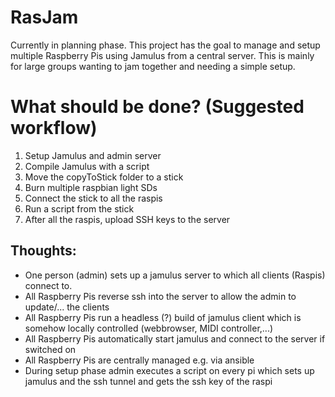 # RasJam
Currently in planning phase.
This project has the goal to manage and setup multiple Raspberry Pis using Jamulus from a central server.
This is mainly for large groups wanting to jam together and needing a simple setup.
# What should be done? (Suggested workflow)
1. Setup Jamulus and admin server
2. Compile Jamulus with a script
3. Move the copyToStick folder to a stick
4. Burn multiple raspbian light SDs
5. Connect the stick to all the raspis
6. Run a script from the stick
7. After all the raspis, upload SSH keys to the server

## Thoughts: 

* One person (admin) sets up a jamulus server to which all clients (Raspis) connect to.
* All Raspberry Pis reverse ssh into the server to allow the admin to update/... the clients
* All Raspberry Pis run a headless (?) build of jamulus client which is somehow locally controlled (webbrowser, MIDI controller,...)
* All Raspberry Pis automatically start jamulus and connect to the server if switched on
* All Raspberry Pis are centrally managed e.g. via ansible
* During setup phase admin executes a script on every pi which sets up jamulus and the ssh tunnel and gets the ssh key of the raspi
 
